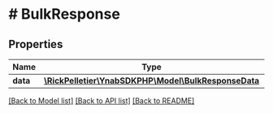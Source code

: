 # # BulkResponse

## Properties

Name | Type | Description | Notes
------------ | ------------- | ------------- | -------------
**data** | [**\RickPelletier\YnabSDKPHP\Model\BulkResponseData**](BulkResponseData.md) |  |

[[Back to Model list]](../../README.md#models) [[Back to API list]](../../README.md#endpoints) [[Back to README]](../../README.md)
